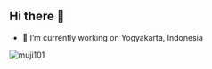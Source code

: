 ## Hi there 👋

- 🔭 I’m currently working on Yogyakarta, Indonesia
<p align="left"> <img src="https://komarev.com/ghpvc/?username=muji101&label=Profile%20views&color=0e75b6&style=plastic" alt="muji101" /> </p>
